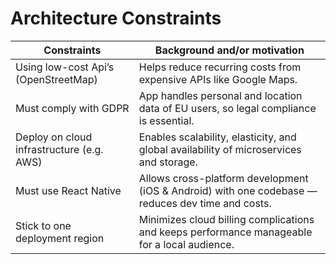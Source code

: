 Architecture Constraints
========================
| Constraints                               | Background and/or motivation                                                                      |
|-------------------------------------------|---------------------------------------------------------------------------------------------------|
| Using low-cost Api’s (OpenStreetMap)      | Helps reduce recurring costs from expensive APIs like Google Maps.                                |
| Must comply with GDPR                     | App handles personal and location data of EU users, so legal compliance is essential.             |
| Deploy on cloud infrastructure (e.g. AWS) | Enables scalability, elasticity, and global availability of microservices and storage.            |
| Must use React Native                     | Allows cross-platform development (iOS & Android) with one codebase — reduces dev time and costs. |
| Stick to one deployment region            | Minimizes cloud billing complications and keeps performance manageable for a local audience.      |

